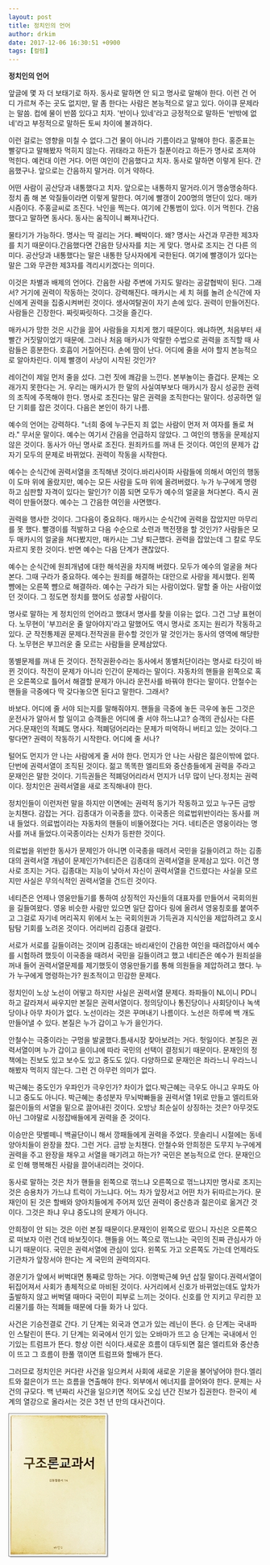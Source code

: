 ```yaml
---
layout: post
title: 정치인의 언어
author: drkim
date: 2017-12-06 16:30:51 +0900
tags: [컬럼]
---
```

**정치인의 언어**

  


앞글에 몇 자 더 보태기로 하자. 동사로 말하면 안 되고 명사로 말해야 한다. 이런 건 어디 가르쳐 주는 곳도 없지만, 말 좀 한다는 사람은 본능적으로 알고 있다. 아이큐 문제라는 말씀. 컵에 물이 반쯤 있다고 치자. '반이나 있네'라고 긍정적으로 말하든 '반밖에 없네'라고 부정적으로 말하든 토씨 차이에 불과하다.

  


이런 걸로는 영향을 미칠 수 없다.그건 물이 아니라 기름이라고 말해야 한다. 홍준표는 빨갛다고 말해봤자 먹히지 않는다. 귀태라고 하든가 칠푼이라고 하든가 명사로 조져야 먹힌다. 예컨대 이런 거다. 어떤 여인이 간음했다고 치자. 동사로 말하면 이렇게 된다. 간음했구나. 앞으로는 간음하지 말거라. 이거 약하다.

  


어떤 사람이 공산당과 내통했다고 치자. 앞으로는 내통하지 말거라.이거 맹숭맹숭하다. 정치 좀 해 본 악질들이라면 이렇게 말한다. 여기에 빨갱이 200명의 명단이 있다. 매카시즘이다. 주홍글씨로 조진다. 낙인을 찍는다. 여기에 간통범이 있다. 이거 먹힌다. 간음했다고 말하면 동사다. 동사는 움직이니 빠져나간다.

  


물타기가 가능하다. 명사는 딱 걸리는 거다. 빼박이다. 왜? 명사는 사건과 무관한 제3자를 치기 때문이다.간음했다면 간음한 당사자를 치는 게 맞다. 명사로 조지는 건 다른 의미다. 공산당과 내통했다는 말은 내통한 당사자에게 국한된다. 여기에 빨갱이가 있다는 말은 그와 무관한 제3자를 격리시키겠다는 의미다.

  


이것은 차별과 배제의 언어다. 간음한 사람 주변에 가지도 말라는 공갈협박이 된다. 그래서? 거기에 권력이 작동하는 것이다. 강력해진다. 매카시는 세 치 혀를 놀려 순식간에 자신에게 권력을 집중시켜버린 것이다. 생사여탈권이 자기 손에 있다. 권력이 만들어진다. 사람들은 긴장한다. 짜릿짜릿하다. 그것을 즐긴다.

  


매카시가 망한 것은 시간을 끌어 사람들을 지치게 했기 때문이다. 왜냐하면, 처음부터 새빨간 거짓말이었기 때문에. 그러나 처음 매카시가 악랄한 수법으로 권력을 조직할 때 사람들은 흥분한다. 호흡이 거칠어진다. 손에 땀이 난다. 어디에 줄을 서야 할지 본능적으로 알아차린다. 이제 빨갱이 사냥이 시작된 것인가?

  


레이건이 제일 먼저 줄을 섰다. 그런 짓에 쾌감을 느낀다. 본부놀이는 즐겁다. 문제는 오래가지 못한다는 거. 우리는 매카시가 한 말의 사실여부보다 매카시가 잠시 성공한 권력의 조직에 주목해야 한다. 명사로 조진다는 말은 권력을 조직한다는 말이다. 성공하면 일단 기회를 잡은 것이다. 다음은 본인이 하기 나름.

  


예수의 언어는 강력하다. "너희 중에 누구든지 죄 없는 사람이 먼저 저 여자를 돌로 쳐라." 무서운 말이다. 예수는 여기서 간음을 언급하지 않았다. 그 여인의 행동을 문제삼지 않은 것이다. 동사가 아닌 명사로 조진다. 원죄카드를 꺼내 든 것이다. 여인의 문제가 갑자기 모두의 문제로 바뀌었다. 권력이 작동을 시작한다.

  


예수는 순식간에 권력서열을 조직해낸 것이다.바리사이파 사람들에 의해서 여인의 행동이 도마 위에 올랐지만, 예수는 모든 사람을 도마 위에 올려버렸다. 누가 누구에게 명령하고 심판할 자격이 있다는 말인가? 이쯤 되면 모두가 예수의 얼굴을 쳐다본다. 즉시 권력이 만들어졌다. 예수는 그 간음한 여인을 사면했다.

  


권력을 행사한 것이다. 그다음이 중요하다. 매카시는 순식간에 권력을 잡았지만 마무리를 못 했다. 빨갱이를 적발하고 다음 수순으로 소련과 핵전쟁을 할 것인가? 사람들은 모두 매카시의 얼굴을 쳐다봤지만, 매카시는 그냥 퇴근했다. 권력을 잡았는데 그 칼로 무도 자르지 못한 것이다. 반면 예수는 다음 단계가 괜찮았다.

  


예수는 순식간에 원죄개념에 대한 해석권을 차지해 버렸다. 모두가 예수의 얼굴을 쳐다본다. 그때 구라가 중요하다. 예수는 원죄를 해결하는 대안으로 사랑을 제시했다. 왼쪽 뺨에는 오른쪽 뺨으로 해결하라. 예수는 구라가 되는 사람이었다. 말할 줄 아는 사람이었던 것이다. 그 정도면 정치를 했어도 성공할 사람이다.

  


명사로 말하는 게 정치인의 언어라고 했대서 명사를 찾을 이유는 없다. 그건 그냥 표현이다. 노무현이 '부끄러운 줄 알아야지'라고 말했어도 역시 명사로 조지는 원리가 작동하고 있다. 군 작전통제권 문제다.전작권을 환수할 것인가 말 것인가는 동사의 영역에 해당한다. 노무현은 부끄러운 줄 모르는 사람들을 문제삼았다.

  


똥별문제를 꺼내 든 것이다. 전작권환수라는 동사에서 똥별처단이라는 명사로 타깃이 바뀐 것이다. 작전이 문제가 아니라 인간이 문제라는 말이다. 자동차의 핸들을 왼쪽으로 혹은 오른쪽으로 틀어서 해결할 문제가 아니라 운전사를 바꿔야 한다는 말이다. 안철수는 핸들을 극중에다 딱 갖다놓으면 된다고 말한다. 그래서?

  


바보다. 어디에 줄 서야 되는지를 말해줘야지. 핸들을 극중에 놓든 극우에 놓든 그것은 운전사가 알아서 할 일이고 승객들은 어디에 줄 서야 하느냐고? 승객의 관심사는 다른 거다.문재인의 적폐도 명사다. 적폐덩어리라는 문제가 떠억하니 버티고 있는 것이다.그렇다면? 권력이 작동하기 시작한다. 어디에 줄 서나?

  


털어도 먼지가 안 나는 사람에게 줄 서야 한다. 먼지가 안 나는 사람은 젊은이밖에 없다. 단번에 권력서열이 조직된 것이다. 젊고 똑똑한 엘리트와 중산층들에게 권력을 주라고 문재인은 말한 것이다. 기득권들은 적폐덩어리라서 먼지가 너무 많이 난다.정치는 권력이다. 정치인은 권력서열을 새로 조직해내야 한다.

  


정치인들이 이런저런 말을 하지만 이면에는 권력적 동기가 작동하고 있고 누구든 금방 눈치챈다. 감잡는 거다. 김종대가 이국종을 깠다. 이국종은 의료법위반이라는 동사를 꺼내 들었다. 의료법이라는 자동차의 핸들이 비뚤어졌다는 거다. 네티즌은 영웅이라는 명사를 꺼내 들었다.이국종이라는 신차가 등판한 것이다.

  


의료법을 위반한 동사가 문제인가 아니면 이국종을 때려서 국민을 길들이려고 하는 김종대의 권력서열 개념이 문제인가?네티즌은 김종대의 권력서열을 문제삼고 있다. 이건 명사로 조지는 거다. 김종대는 지능이 낮아서 자신이 권력서열을 건드렸다는 사실을 모르지만 사실은 무의식적인 권력서열을 건드린 것이다.

  


네티즌은 언제나 영웅만들기를 통하여 상징적인 자신들의 대표자를 만들어서 국회의원을 길들여왔다. 영웅 비슷한 사람만 있으면 일단 잡아다 링에 올려서 영웅칭호를 붙여주고 그걸로 자기네 머리꼭지 위에서 노는 국회의원과 기득권과 지식인을 제압하려고 호시탐탐 기회를 노려온 것이다. 어리버리 김종대 걸렸다.

  


서로가 서로를 길들이려는 것이며 김종대는 바리새인이 간음한 여인을 때려잡아서 예수를 시험하려 했듯이 이국종을 때려서 국민을 길들이려고 했고 네티즌은 예수가 원죄설을 꺼내 들어 권력서열문제를 제기했듯이 영웅만들기를 통해 의원들을 제압하려고 했다. 누가 누구에게 명령하는가? 원초적이고 민감한 문제다.

  


정치인이 노상 노선이 어떻고 하지만 사실은 권력서열 문제다. 좌파들이 NL이니 PD니 하고 갈라져서 싸우지만 본질은 권력서열이다. 정의당이나 통진당이나 사회당이나 녹색당이나 아무 차이가 없다. 노선이라는 것은 꾸며내기 나름이다. 노선은 하루에 백 개도 만들어낼 수 있다. 본질은 누가 갑이고 누가 을인가다.

  


안철수는 극중이라는 구멍을 발굴했다.틈새시장 찾아보려는 거다. 헛일이다. 본질은 권력서열이며 누가 갑이고 을이냐에 따라 국민의 선택이 결정되기 때문이다. 문재인의 정책에는 진보도 있고 보수도 있고 중도도 있다. 다양하므로 문재인은 좌라느니 우라느니 해봤자 먹히지 않는다. 그런 건 아무런 의미가 없다.

  


박근혜는 중도인가 우파인가 극우인가? 차이가 없다.박근혜는 극우도 아니고 우파도 아니고 중도도 아니다. 박근혜는 충성분자 무뇌박빠들을 권력서열 1위로 만들고 엘리트와 젊은이들의 서열을 밑으로 끌어내린 것이다. 오방낭 최순실이 상징하는 것은? 아무것도 아닌 그야말로 시정잡배들에게 권력을 준 것이다.

  


이승만은 땃벌떼니 백골단이니 해서 깡패들에게 권력을 주었다. 뭇솔리니 시절에는 동네 양아치들이 완장을 찼다. 그런 거다. 금방 눈치챈다. 안철수와 안희정은 도무지 누구에게 권력을 주고 완장을 채우고 서열을 매기려고 하는가? 국민은 본능적으로 안다. 문재인으로 인해 행복해진 사람을 끌어내리려는 것이다.

  


동사로 말하는 것은 차가 핸들을 왼쪽으로 꺾느냐 오른쪽으로 꺾느냐지만 명사로 조지는 것은 승용차가 가느냐 트럭이 가느냐다. 어느 차가 앞장서고 어떤 차가 뒤따르는가다. 문재인이 된 것은 할배와 양아치들에게 주어져 있던 권력이 중산층과 젊은이로 옮겨간 것이다. 그것은 좌냐 우냐 중도냐의 문제가 아니다.

  


안희정이 안 되는 것은 이런 본질 때문이다.문재인이 왼쪽으로 떴으니 자신은 오른쪽으로 떠보자 이런 건데 바보짓이다. 핸들을 어느 쪽으로 꺾느냐는 국민의 진짜 관심사가 아니기 때문이다. 국민은 권력서열에 관심이 있다. 왼쪽도 가고 오른쪽도 가는데 언제라도 기관차가 앞장서야 한다는 게 국민의 권력의지다.

  


경운기가 앞에서 버벅대면 통째로 망하는 거다. 이명박근혜 9년 삽질 말이다.권력서열이 뒤집어져서 사회가 총체적으로 마비된 것이다. 사거리에서 신호가 바뀌었는데도 앞차가 출발하지 않고 버벅댈 때마다 국민이 피부로 느끼는 것이다. 신호를 안 지키고 무리한 꼬리물기를 하는 적폐들 때문에 다들 화가 나 있다.

  


사건은 기승전결로 간다. 기 단계는 외국과 연고가 있는 레닌이 뜬다. 승 단계는 국내파인 스탈린이 뜬다. 기 단계는 외국에서 인기 있는 오바마가 뜨고 승 단계는 국내에서 인기있는 트럼프가 뜬다. 항상 이런 식이다.새로운 흐름이 대두되면 젊은 엘리트와 중산층이 뜨고 그 흐름이 한풀 꺾이면 트럼프와 할배가 뜬다.

  


그러므로 정치인은 커다란 사건을 일으켜서 사회에 새로운 기운을 불어넣어야 한다.엘리트와 젊은이가 뜨는 흐름을 연출해야 한다. 외부에서 에너지를 끌어와야 한다. 문제는 사건의 규모다. 백 년짜리 사건을 일으키면 적어도 오십 년간 진보가 집권한다. 한국이 세계의 열강으로 올라서는 것은 3천 년 만의 대사건이다.

  


![00.jpg](files/attach/images/198/820/909/00.jpg)